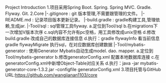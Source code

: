 Project Introduction
1.项目采用Spring Boot. Spring. Spring MVC. Gradle. Flyway. Git.
2.Core
    |-.gitignore : git 版本管理,不需要跟管理的文件。
    |-README.md : 记录项目版本更新记录。
    |-build.gradle : gradle构建工具,管理依赖,生成jar.
    |-Tool/sql : sql管理工具flyway.
        a.定位到Tool/sql
        b.在migrations下一次增加V版本次序
        c.sql内容不允许有pc空格，用工具修改成unix空格
        d.修改build.gradle 改成自己的数据库连接信息
        d.执行：gradle flywayInfo 看当前信息
               gradle flywayMigrate 执行sql，在对应数据库创建数据
    |-Tool/mybatis-generator : 使用Generator Mybatis自动生成model. dao. mapper.
         a.定位到Tool/mybatis-generator
         b.修改generatorConfig.xml 配置本地数据库连接
         c.在generatorConfig.xml中新增Object-Table对应关系
         d.执行：java -jar mybatis-generator-core-1.3.2.jar -configfile generatorConfig.xml
3.项目托管与GitHub
    URL:https://github.com/wangjianan1103/core